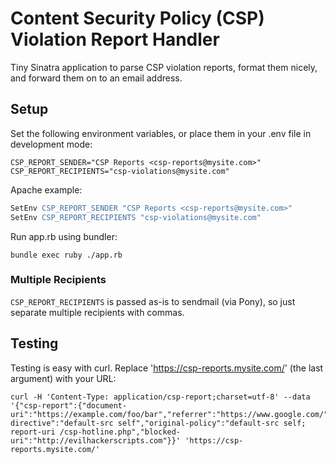 # Content Security Policy (CSP) Violation Report Handler

Tiny Sinatra application to parse CSP violation reports,
format them nicely, and forward them on to an email address.

## Setup

Set the following environment variables, or place them in your
.env file in development mode:

    CSP_REPORT_SENDER="CSP Reports <csp-reports@mysite.com>"
    CSP_REPORT_RECIPIENTS="csp-violations@mysite.com"

Apache example:
```apache
SetEnv CSP_REPORT_SENDER "CSP Reports <csp-reports@mysite.com>"
SetEnv CSP_REPORT_RECIPIENTS "csp-violations@mysite.com"
```

Run app.rb using bundler:

    bundle exec ruby ./app.rb

### Multiple Recipients

```CSP_REPORT_RECIPIENTS``` is passed as-is to sendmail (via Pony), so
just separate multiple recipients with commas.

## Testing

Testing is easy with curl. Replace 'https://csp-reports.mysite.com/'
(the last argument) with your URL:

    curl -H 'Content-Type: application/csp-report;charset=utf-8' --data '{"csp-report":{"document-uri":"https://example.com/foo/bar","referrer":"https://www.google.com/","violated-directive":"default-src self","original-policy":"default-src self; report-uri /csp-hotline.php","blocked-uri":"http://evilhackerscripts.com"}}' 'https://csp-reports.mysite.com/'
